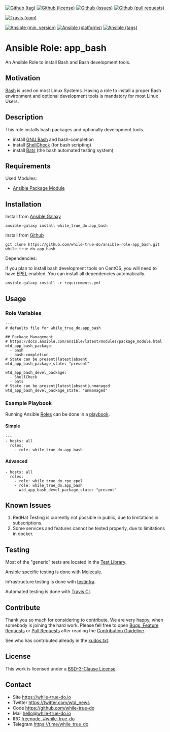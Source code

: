 <!--
name: README.md
description: This file contains important information for the repository.
author: while-true-do.io
contact: hello@while-true-do.io
license: BSD-3-Clause
-->

<!-- github shields -->
[![Github (tag)](https://img.shields.io/github/tag/while-true-do/ansible-role-app_bash.svg)](https://github.com/while-true-do/ansible-role-app_bash/tags)
[![Github (license)](https://img.shields.io/github/license/while-true-do/ansible-role-app_bash.svg)](https://github.com/while-true-do/ansible-role-app_bash/blob/master/LICENSE)
[![Github (issues)](https://img.shields.io/github/issues/while-true-do/ansible-role-app_bash.svg)](https://github.com/while-true-do/ansible-role-app_bash/issues)
[![Github (pull requests)](https://img.shields.io/github/issues-pr/while-true-do/ansible-role-app_bash.svg)](https://github.com/while-true-do/ansible-role-app_bash/pulls)
<!-- travis shields -->
[![Travis (com)](https://img.shields.io/travis/com/while-true-do/ansible-role-app_bash.svg)](https://travis-ci.com/while-true-do/ansible-role-app_bash)
<!-- ansible shields -->
[![Ansible (min. version)](https://img.shields.io/badge/dynamic/yaml.svg?label=Min.%20Ansible%20Version&url=https%3A%2F%2Fraw.githubusercontent.com%2Fwhile-true-do%2Fansible-role-app_bash%2Fmaster%2Fmeta%2Fmain.yml&query=%24.galaxy_info.min_ansible_version&colorB=black)](https://galaxy.ansible.com/while_true_do/app_bash)
[![Ansible (platforms)](https://img.shields.io/badge/dynamic/yaml.svg?label=Supported%20OS&url=https%3A%2F%2Fraw.githubusercontent.com%2Fwhile-true-do%2Fansible-role-app_bash%2Fmaster%2Fmeta%2Fmain.yml&query=galaxy_info.platforms%5B*%5D.name&colorB=black)](https://galaxy.ansible.com/while_true_do/app_bash)
[![Ansible (tags)](https://img.shields.io/badge/dynamic/yaml.svg?label=Galaxy%20Tags&url=https%3A%2F%2Fraw.githubusercontent.com%2Fwhile-true-do%2Fansible-role-app_bash%2Fmaster%2Fmeta%2Fmain.yml&query=%24.galaxy_info.galaxy_tags%5B*%5D&colorB=black)](https://galaxy.ansible.com/while_true_do/app_bash)

# Ansible Role: app_bash

An Ansible Role to install Bash and Bash development tools.

## Motivation

[Bash](https://www.gnu.org/software/bash/) is used on most Linux Systems. Having
a role to install a proper Bash environment and optional development tools is
mandatory for most Linux Users.

## Description

This role installs bash packages and optionally development tools.

-   install [GNU Bash](https://www.gnu.org/software/bash/) and bash-completion
-   install [ShellCheck](https://www.shellcheck.net/) (for bash scripting)
-   install [Bats](https://github.com/sstephenson/bats) (the bash automated
  testing system)

## Requirements

Used Modules:

-   [Ansible Package Module](link)

## Installation

Install from [Ansible Galaxy](https://galaxy.ansible.com/while_true_do/app_bash)
```
ansible-galaxy install while_true_do.app_bash
```

Install from [Github](https://github.com/while-true-do/ansible-role-app_bash)
```
git clone https://github.com/while-true-do/ansible-role-app_bash.git while_true_do.app_bash
```

Dependencies:

If you plan to install bash development tools on CentOS, you will need to have
[EPEL](https://fedoraproject.org/wiki/EPEL) enabled.
You can install all dependencies automatically.

```
ansible-galaxy install -r requirements.yml
```

## Usage

### Role Variables

```
---
# defaults file for while_true_do.app_bash

## Package Management
# https://docs.ansible.com/ansible/latest/modules/package_module.html
wtd_app_bash_package:
  - bash
  - bash-completion
# State can be present|latest|absent
wtd_app_bash_package_state: "present"

wtd_app_bash_devel_package:
  - ShellCheck
  - bats
# State can be present|latest|absent|unmanaged
wtd_app_bash_devel_package_state: "unmanaged"
```

### Example Playbook

Running Ansible
[Roles](https://docs.ansible.com/ansible/latest/user_guide/playbooks_reuse_roles.html)
can be done in a
[playbook](https://docs.ansible.com/ansible/latest/user_guide/playbooks_intro.html).

#### Simple

```
---
- hosts: all
  roles:
    - role: while_true_do.app_bash
```

#### Advanced

```
- hosts: all
  roles:
    - role: while_true_do.rpo_epel
    - role: while_true_do.app_bash
      wtd_app_bash_devel_package_state: "present"
```

## Known Issues

1.  RedHat Testing is currently not possible in public, due to limitations
    in subscriptions.
2.  Some services and features cannot be tested properly, due to limitations
    in docker.

## Testing

Most of the "generic" tests are located in the
[Test Library](https://github.com/while-true-do/test-library).

Ansible specific testing is done with
[Molecule](https://molecule.readthedocs.io/en/stable/).

Infrastructure testing is done with
[testinfra](https://testinfra.readthedocs.io/en/stable/).

Automated testing is done with [Travis CI](https://travis-ci.com/while-true-do).

## Contribute

Thank you so much for considering to contribute. We are very happy, when somebody
is joining the hard work. Please fell free to open
[Bugs, Feature Requests](https://github.com/while-true-do/ansible-role-app_bash/issues)
or [Pull Requests](https://github.com/while-true-do/ansible-role-app_bash/pulls) after
reading the [Contribution Guideline](https://github.com/while-true-do/doc-library/blob/master/docs/CONTRIBUTING.md).

See who has contributed already in the [kudos.txt](./kudos.txt).

## License

This work is licensed under a [BSD-3-Clause License](https://opensource.org/licenses/BSD-3-Clause).

## Contact

-   Site <https://while-true-do.io>
-   Twitter <https://twitter.com/wtd_news>
-   Code <https://github.com/while-true-do>
-   Mail [hello@while-true-do.io](mailto:hello@while-true-do.io)
-   IRC [freenode, #while-true-do](https://webchat.freenode.net/?channels=while-true-do)
-   Telegram <https://t.me/while_true_do>
